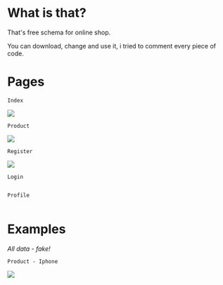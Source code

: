 # What is that?
That's free schema for online shop.

You can download, change and use it, i tried to comment every piece of code. 

# Pages
```Index```

![](https://github.com/ddoo5/SS/blob/data/data/IndexPage.gif)


```Product```

![](https://github.com/ddoo5/SS/blob/data/data/ProductPage.gif)


```Register```

![](https://github.com/ddoo5/SS/blob/data/data/RegisterPage.gif)


```Login```

![]()


```Profile```

![]()


# Examples
_All data - fake!_


```Product - Iphone```

![](https://github.com/ddoo5/SS/blob/data/data/ProductExamplePage.gif)
